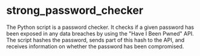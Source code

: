 # strong_password_checker
The Python script is a password checker. It checks if a given password has been exposed in any data breaches by using the "Have I Been Pwned" API. The script hashes the password, sends part of this hash to the API, and receives information on whether the password has been compromised.
